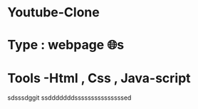 # Youtube-Clone
# Type : webpage 🌐s
# Tools -Html , Css , Java-script 

sdsssdggit ssdddddddsssssssssssssssed
